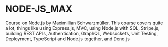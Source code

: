 # NODE-JS_MAX
Course on Node.js by Maximillian Schwarzmüller.
This course covers quite a lot, things like using 
Express.js, MVC, using Node.js with SQL, Stripe.js, 
building REST APIs, Authentication, GraphQL, 
Websockets, Unit Testing, Deployment, TypeScript 
and Node.js together, and Deno.js

